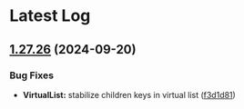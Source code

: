 # Latest Log 

## [1.27.26](https://github.com/alibaba-fusion/next/compare/1.27.25...1.27.26) (2024-09-20)


### Bug Fixes

* **VirtualList:** stabilize children keys in virtual list ([f3d1d81](https://github.com/alibaba-fusion/next/commit/f3d1d81af3bf7b491919797bef3aec22984e5f0d))

